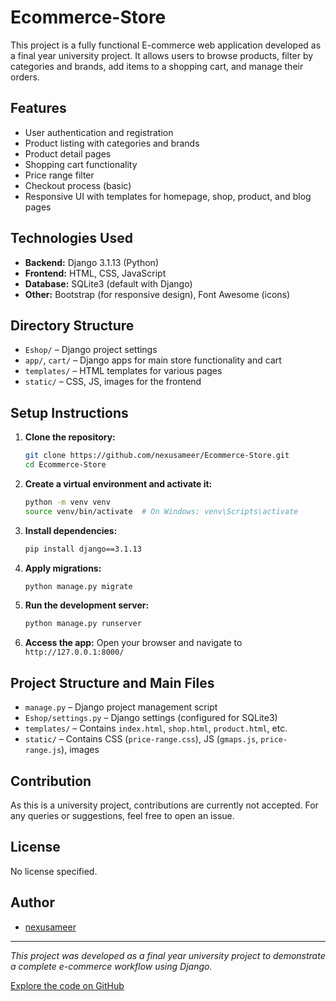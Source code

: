 # Ecommerce-Store

This project is a fully functional E-commerce web application developed as a final year university project. It allows users to browse products, filter by categories and brands, add items to a shopping cart, and manage their orders.

## Features

- User authentication and registration
- Product listing with categories and brands
- Product detail pages
- Shopping cart functionality
- Price range filter
- Checkout process (basic)
- Responsive UI with templates for homepage, shop, product, and blog pages

## Technologies Used

- **Backend:** Django 3.1.13 (Python)
- **Frontend:** HTML, CSS, JavaScript
- **Database:** SQLite3 (default with Django)
- **Other:** Bootstrap (for responsive design), Font Awesome (icons)

## Directory Structure

- `Eshop/` – Django project settings
- `app/`, `cart/` – Django apps for main store functionality and cart
- `templates/` – HTML templates for various pages
- `static/` – CSS, JS, images for the frontend

## Setup Instructions

1. **Clone the repository:**
   ```bash
   git clone https://github.com/nexusameer/Ecommerce-Store.git
   cd Ecommerce-Store
   ```

2. **Create a virtual environment and activate it:**
   ```bash
   python -m venv venv
   source venv/bin/activate  # On Windows: venv\Scripts\activate
   ```

3. **Install dependencies:**
   ```bash
   pip install django==3.1.13
   ```

4. **Apply migrations:**
   ```bash
   python manage.py migrate
   ```

5. **Run the development server:**
   ```bash
   python manage.py runserver
   ```

6. **Access the app:**
   Open your browser and navigate to `http://127.0.0.1:8000/`

## Project Structure and Main Files

- `manage.py` – Django project management script
- `Eshop/settings.py` – Django settings (configured for SQLite3)
- `templates/` – Contains `index.html`, `shop.html`, `product.html`, etc.
- `static/` – Contains CSS (`price-range.css`), JS (`gmaps.js`, `price-range.js`), images

## Contribution

As this is a university project, contributions are currently not accepted. For any queries or suggestions, feel free to open an issue.

## License

No license specified.

## Author

- [nexusameer](https://github.com/nexusameer)

---

*This project was developed as a final year university project to demonstrate a complete e-commerce workflow using Django.*

[Explore the code on GitHub](https://github.com/nexusameer/Ecommerce-Store)
